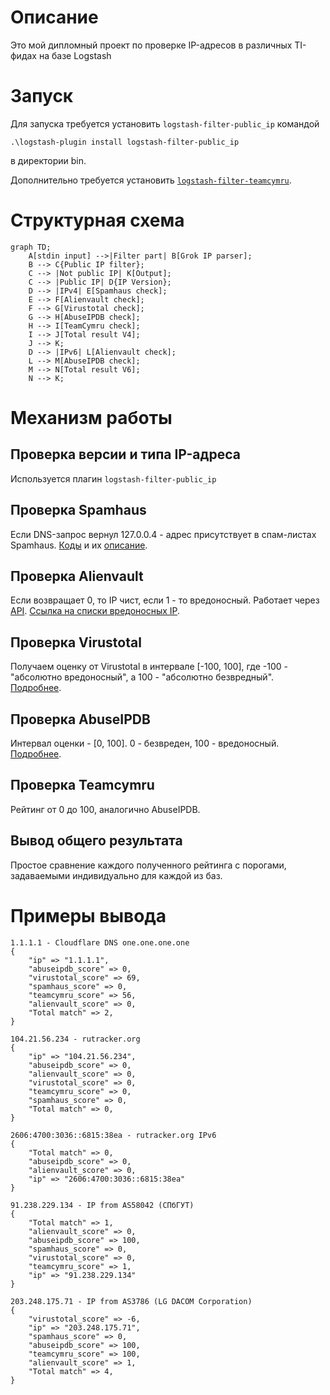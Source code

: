 # Описание

Это мой дипломный проект по проверке IP-адресов в различных TI-фидах на базе Logstash  

# Запуск

Для запуска требуется установить `logstash-filter-public_ip` командой

    .\logstash-plugin install logstash-filter-public_ip

в директории bin.

Дополнительно требуется установить [`logstash-filter-teamcymru`](https://github.com/summergaga/logstash-filter-teamcymru).
# Структурная схема
```mermaid
graph TD;
    A[stdin input] -->|Filter part| B[Grok IP parser];
    B --> C{Public IP filter};
    C --> |Not public IP| K[Output];
    C --> |Public IP| D{IP Version};
    D --> |IPv4| E[Spamhaus check];
    E --> F[Alienvault check];
    F --> G[Virustotal check];
    G --> H[AbuseIPDB check];
    H --> I[TeamCymru check];
    I --> J[Total result V4];
    J --> K;
    D --> |IPv6| L[Alienvault check];
    L --> M[AbuseIPDB check];
    M --> N[Total result V6];
    N --> K;
```

# Механизм работы
## Проверка версии и типа IP-адреса
Используется плагин `logstash-filter-public_ip`
## Проверка Spamhaus
Если DNS-запрос вернул 127.0.0.4 - адрес присутствует в спам-листах Spamhaus. [Коды](https://www.spamhaus.org/zen/) и их [описание](https://www.spamhaus.org/faq/section/DNSBL%20Usage#200).
## Проверка Alienvault
Если возвращает 0, то IP чист, если 1 - то вредоносный.
Работает через [API](https://otx.alienvault.com/api).
[Ссылка на списки вредоносных IP](https://gist.github.com/bsmartt13/efa02c40ea12c09d9c3a).
## Проверка Virustotal
Получаем оценку от Virustotal в интервале [-100, 100], где -100 - "абсолютно вредоносный", а 100 - "абсолютно безвредный". [Подробнее](https://support.virustotal.com/hc/en-us/articles/115002146769-Comments).

## Проверка AbuseIPDB
Интервал оценки - [0, 100]. 0 - безвреден, 100 - вредоносный. [Подробнее](https://www.abuseipdb.com/faq.html#confidence).

## Проверка Teamcymru
Рейтинг от 0 до 100, аналогично AbuseIPDB.

## Вывод общего результата
Простое сравнение каждого полученного рейтинга с порогами, задаваемыми индивидуально для каждой из баз.
# Примеры вывода
```
1.1.1.1 - Cloudflare DNS one.one.one.one
{
    "ip" => "1.1.1.1",
    "abuseipdb_score" => 0,
    "virustotal_score" => 69,
    "spamhaus_score" => 0,
    "teamcymru_score" => 56,
    "alienvault_score" => 0,
    "Total match" => 2,
}
```
```
104.21.56.234 - rutracker.org
{
    "ip" => "104.21.56.234",
    "abuseipdb_score" => 0,
    "alienvault_score" => 0,
    "virustotal_score" => 0,
    "teamcymru_score" => 0,
    "spamhaus_score" => 0,
    "Total match" => 0,
}
```
```
2606:4700:3036::6815:38ea - rutracker.org IPv6
{
    "Total match" => 0,
    "abuseipdb_score" => 0,
    "alienvault_score" => 0,
    "ip" => "2606:4700:3036::6815:38ea"
}
```
```
91.238.229.134 - IP from AS58042 (СПбГУТ)
{
    "Total match" => 1,
    "alienvault_score" => 0,
    "abuseipdb_score" => 100,
    "spamhaus_score" => 0,
    "virustotal_score" => 0,
    "teamcymru_score" => 1,
    "ip" => "91.238.229.134"
}
```
```
203.248.175.71 - IP from AS3786 (LG DACOM Corporation)
{
    "virustotal_score" => -6,
    "ip" => "203.248.175.71",
    "spamhaus_score" => 0,
    "abuseipdb_score" => 100,
    "teamcymru_score" => 100,
    "alienvault_score" => 1,
    "Total match" => 4,
}
```
